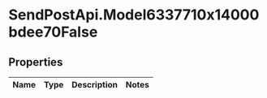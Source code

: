 # SendPostApi.Model6337710x14000bdee70False

## Properties
Name | Type | Description | Notes
------------ | ------------- | ------------- | -------------



